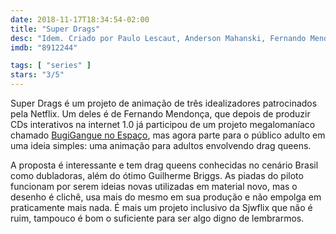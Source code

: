 ```yaml
---
date: 2018-11-17T18:34:54-02:00
title: "Super Drags"
desc: "Idem. Criado por Paulo Lescaut, Anderson Mahanski, Fernando Mendonça. Com Suzy Brasil, Guilherme Briggs, Sérgio Cantú."
imdb: "8912244"

tags: [ "series" ]
stars: "3/5"
---
```

Super Drags é um projeto de animação de três idealizadores patrocinados pela Netflix. Um deles é de Fernando Mendonça, que depois de produzir CDs interativos na internet 1.0 já participou de um projeto megalomaníaco chamado [BugiGangue no Espaço](/bugigangue-no-espaco), mas agora parte para o público adulto em uma ideia simples: uma animação para adultos envolvendo drag queens.

A proposta é interessante e tem drag queens conhecidas no cenário Brasil como dubladoras, além do ótimo Guilherme Briggs. As piadas do piloto funcionam por serem ideias novas utilizadas em material novo, mas o desenho é clichê, usa mais do mesmo em sua produção e não empolga em praticamente mais nada. É mais um projeto inclusivo da Sjwflix que não é ruim, tampouco é bom o suficiente para ser algo digno de lembrarmos.
